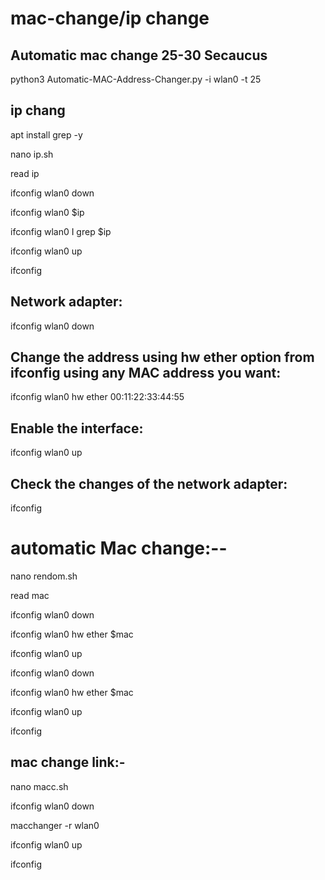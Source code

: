 # mac-change/ip change




## Automatic mac change 25-30 Secaucus


python3 Automatic-MAC-Address-Changer.py -i wlan0 -t 25




## ip chang

apt install grep -y

nano ip.sh

read ip

ifconfig wlan0 down

ifconfig wlan0 $ip

ifconfig wlan0 I grep $ip

ifconfig wlan0 up

ifconfig




## Network adapter:

ifconfig wlan0 down

## Change the address using hw ether option from ifconfig using any MAC address you want:

ifconfig wlan0 hw ether 00:11:22:33:44:55

## Enable the interface:

ifconfig wlan0 up

## Check the changes of the network adapter:

ifconfig


# automatic Mac change:--

nano rendom.sh




read mac

ifconfig wlan0 down

ifconfig wlan0 hw ether $mac

ifconfig wlan0 up


ifconfig wlan0 down

ifconfig wlan0 hw ether $mac

ifconfig wlan0 up

ifconfig



## mac change link:-

nano macc.sh

ifconfig wlan0 down

macchanger -r wlan0

ifconfig wlan0 up

ifconfig 


